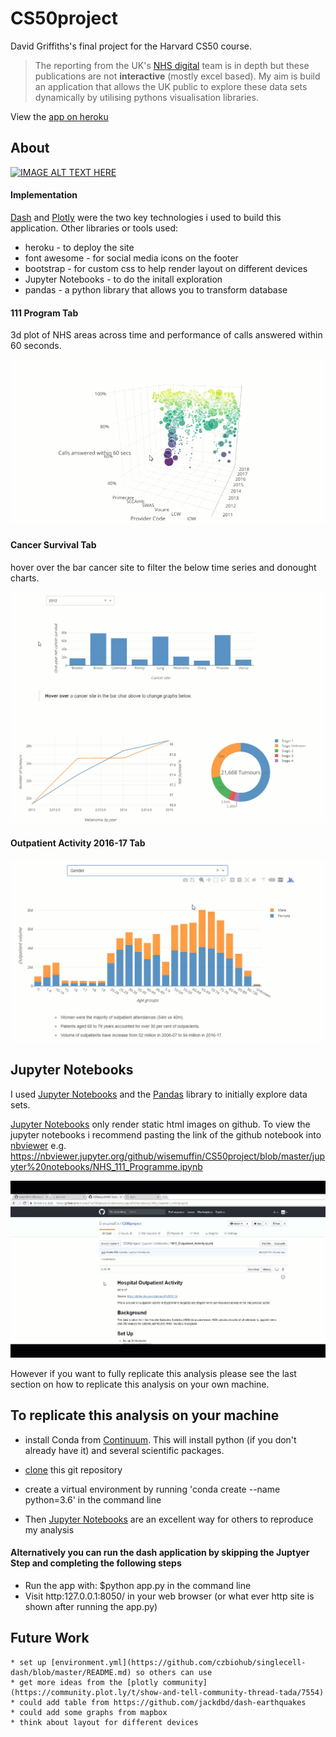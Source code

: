 # CS50project
David Griffiths's final project for the Harvard CS50 course. 

> 
> The reporting from the UK's [NHS digital](https://digital.nhs.uk/) team is in depth but these publications are not **interactive** (mostly excel based). My aim is build an application that allows the UK public to explore these data sets dynamically by utilising pythons visualisation libraries.
>

View the [app on heroku](https://nhs-dash-app.herokuapp.com/)


## About

[![IMAGE ALT TEXT HERE](https://img.youtube.com/vi/YOUTUBE_VIDEO_ID_HERE/0.jpg)](https://github.com/wisemuffin/CS50project)

#### Implementation

[Dash](https://plot.ly/dash) and [Plotly](https://plot.ly/) were the two key technologies i used to build this application. Other libraries or tools used:

* heroku - to deploy the site
* font awesome - for social media icons on the footer
* bootstrap - for custom css to help render layout on different devices
* Jupyter Notebooks - to do the initall exploration
* pandas - a python library that allows you to transform database


#### 111 Program Tab

3d plot of NHS areas across time and performance of calls answered within 60 seconds.


![Demo2](https://github.com/wisemuffin/CS50project/blob/master/documenation/111%20program%203d%20chart.gif)


#### Cancer Survival Tab

hover over the bar cancer site to filter the below time series and donought charts. 

![Demo](https://github.com/wisemuffin/CS50project/blob/master/documenation/cancer%20dashboard.gif)

#### Outpatient Activity 2016-17 Tab

![Demo](https://github.com/wisemuffin/CS50project/blob/master/documenation/OutPat%20bar%20chart.gif)

## Jupyter Notebooks

I used [Jupyter Notebooks](http://jupyter.org/) and the [Pandas](https://pandas.pydata.org/) library to initially explore data sets.  

[Jupyter Notebooks](http://jupyter.org/) only render static html images on github. To view the jupyter notebooks i recommend pasting the link of the github notebook into [nbviewer](https://nbviewer.jupyter.org/) e.g. https://nbviewer.jupyter.org/github/wisemuffin/CS50project/blob/master/jupyter%20notebooks/NHS_111_Programme.ipynb

![Demo](https://github.com/wisemuffin/CS50project/blob/master/documenation/nbviewer%20jupyter.gif)

However if you want to fully replicate this analysis please see the last section on how to replicate this analysis on your own machine.  



## To replicate this analysis on your machine
* install Conda from [Continuum](https://anaconda.org/anaconda/continuum-docs). This will install python (if you don't already have it) and several scientific packages.
* [clone](https://help.github.com/articles/cloning-a-repository/) this git repository
* create a virtual environment by running 'conda create --name <choose your name of environment> python=3.6' in the command line

* Then [Jupyter Notebooks](http://jupyter.org/) are an excellent way for others to reproduce my analysis

#### Alternatively you can run the dash application by skipping the Juptyer Step and completing the following steps

* Run the app with: $python app.py in the command line
* Visit http:127.0.0.1:8050/ in your web browser (or what ever http site is shown after running the app.py)

## Future Work

```
* set up [environment.yml](https://github.com/czbiohub/singlecell-dash/blob/master/README.md) so others can use
* get more ideas from the [plotly community](https://community.plot.ly/t/show-and-tell-community-thread-tada/7554)
* could add table from https://github.com/jackdbd/dash-earthquakes
* could add some graphs from mapbox
* think about layout for different devices
```

